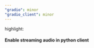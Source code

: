 ```yaml
---
"gradio": minor
"gradio_client": minor
---
```


highlight:

#### Enable streaming audio in python client
